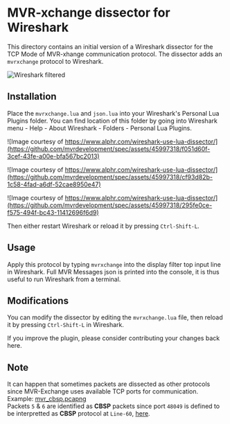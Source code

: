 # MVR-xchange dissector for Wireshark

This directory contains an initial version of a Wireshark dissector for the TCP
Mode of MVR-xhange communication protocol. The dissector adds an `mvrxchange`
protocol to Wireshark.

![Wireshark filtered](https://github.com/mvrdevelopment/spec/assets/45997318/a98acf79-22e2-478a-9ceb-8999d764c58f)

## Installation

Place the `mvrxchange.lua` and `json.lua` into your Wireshark's Personal Lua
Plugins folder. You can find location of this folder by going into Wireshark
menu - Help - About Wireshark - Folders - Personal Lua Plugins.

![Image courtesy of https://www.alphr.com/wireshark-use-lua-dissector/](https://github.com/mvrdevelopment/spec/assets/45997318/f051d60f-3cef-43fe-a00e-bfa567bc2013)

![Image courtesy of https://www.alphr.com/wireshark-use-lua-dissector/](https://github.com/mvrdevelopment/spec/assets/45997318/cf93d82b-1c58-4fad-a6df-52cae8950e47)

![Image courtesy of https://www.alphr.com/wireshark-use-lua-dissector/](https://github.com/mvrdevelopment/spec/assets/45997318/295fe0ce-f575-494f-bc43-11412696f6d9)

Then either restart Wireshark or reload it by pressing `Ctrl-Shift-L`.

## Usage

Apply this protocol by typing `mvrxchange` into the display filter top input
line in Wireshark. Full MVR Messages json is printed into the console, it is
thus useful to run Wireshark from a terminal.

## Modifications

You can modify the dissector by editing the `mvrxchange.lua` file, then reload
it by pressing `Ctrl-Shift-L` in Wireshark.

If you improve the plugin, please consider contributing your changes back here.

## Note

It can happen that sometimes packets are dissected as other protocols since
MVR-Exchange uses available TCP ports for communication.<br>
Example: [mvr_cbsp.pcapng](mvrxchange_dissector\misc\mvr_cbsp.pcapng)<br>
Packets `5` & `6` are identified as **CBSP** packets since port `48049` is defined to be
interpretted as **CBSP** protocol at `Line-60`, [here](https://gitlab.com/wireshark/wireshark/-/blob/master/epan/dissectors/packet-gsm_cbsp.c).<br>

